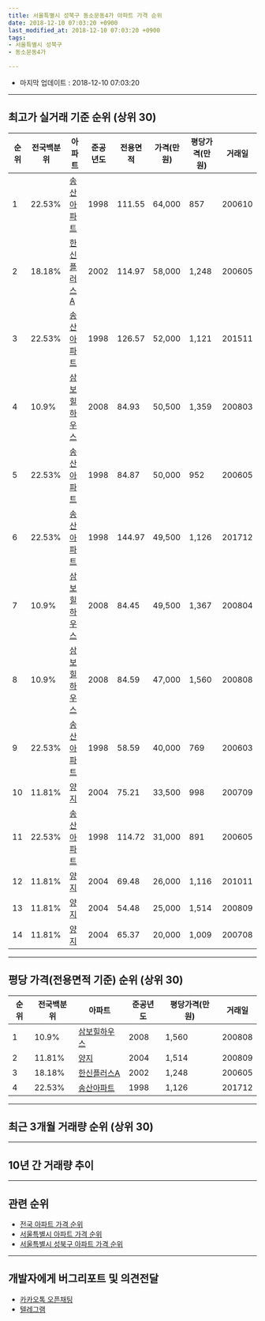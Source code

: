 ```yaml
---
title: 서울특별시 성북구 동소문동4가 아파트 가격 순위
date: 2018-12-10 07:03:20 +0900
last_modified_at: 2018-12-10 07:03:20 +0900
tags:
- 서울특별시 성북구
- 동소문동4가

---
```


* 마지막 업데이트 : 2018-12-10 07:03:20

---

## 최고가 실거래 기준 순위 (상위 30)


|순위|전국백분위|아파트|준공년도|전용면적|가격(만원)|평당가격(만원)|거래일|
|---|---|---|---|---|---|---|---|
|1|22.53%|[송산아파트](https://search.naver.com/search.naver?query=%EC%84%9C%EC%9A%B8%ED%8A%B9%EB%B3%84%EC%8B%9C+%EC%84%B1%EB%B6%81%EA%B5%AC+%EB%8F%99%EC%86%8C%EB%AC%B8%EB%8F%994%EA%B0%80+%EC%86%A1%EC%82%B0%EC%95%84%ED%8C%8C%ED%8A%B8)|1998|111.55|64,000|857|200610|
|2|18.18%|[한신플러스A](https://search.naver.com/search.naver?query=%EC%84%9C%EC%9A%B8%ED%8A%B9%EB%B3%84%EC%8B%9C+%EC%84%B1%EB%B6%81%EA%B5%AC+%EB%8F%99%EC%86%8C%EB%AC%B8%EB%8F%994%EA%B0%80+%ED%95%9C%EC%8B%A0%ED%94%8C%EB%9F%AC%EC%8A%A4A)|2002|114.97|58,000|1,248|200605|
|3|22.53%|[송산아파트](https://search.naver.com/search.naver?query=%EC%84%9C%EC%9A%B8%ED%8A%B9%EB%B3%84%EC%8B%9C+%EC%84%B1%EB%B6%81%EA%B5%AC+%EB%8F%99%EC%86%8C%EB%AC%B8%EB%8F%994%EA%B0%80+%EC%86%A1%EC%82%B0%EC%95%84%ED%8C%8C%ED%8A%B8)|1998|126.57|52,000|1,121|201511|
|4|10.9%|[삼보힐하우스](https://search.naver.com/search.naver?query=%EC%84%9C%EC%9A%B8%ED%8A%B9%EB%B3%84%EC%8B%9C+%EC%84%B1%EB%B6%81%EA%B5%AC+%EB%8F%99%EC%86%8C%EB%AC%B8%EB%8F%994%EA%B0%80+%EC%82%BC%EB%B3%B4%ED%9E%90%ED%95%98%EC%9A%B0%EC%8A%A4)|2008|84.93|50,500|1,359|200803|
|5|22.53%|[송산아파트](https://search.naver.com/search.naver?query=%EC%84%9C%EC%9A%B8%ED%8A%B9%EB%B3%84%EC%8B%9C+%EC%84%B1%EB%B6%81%EA%B5%AC+%EB%8F%99%EC%86%8C%EB%AC%B8%EB%8F%994%EA%B0%80+%EC%86%A1%EC%82%B0%EC%95%84%ED%8C%8C%ED%8A%B8)|1998|84.87|50,000|952|200605|
|6|22.53%|[송산아파트](https://search.naver.com/search.naver?query=%EC%84%9C%EC%9A%B8%ED%8A%B9%EB%B3%84%EC%8B%9C+%EC%84%B1%EB%B6%81%EA%B5%AC+%EB%8F%99%EC%86%8C%EB%AC%B8%EB%8F%994%EA%B0%80+%EC%86%A1%EC%82%B0%EC%95%84%ED%8C%8C%ED%8A%B8)|1998|144.97|49,500|1,126|201712|
|7|10.9%|[삼보힐하우스](https://search.naver.com/search.naver?query=%EC%84%9C%EC%9A%B8%ED%8A%B9%EB%B3%84%EC%8B%9C+%EC%84%B1%EB%B6%81%EA%B5%AC+%EB%8F%99%EC%86%8C%EB%AC%B8%EB%8F%994%EA%B0%80+%EC%82%BC%EB%B3%B4%ED%9E%90%ED%95%98%EC%9A%B0%EC%8A%A4)|2008|84.45|49,500|1,367|200804|
|8|10.9%|[삼보힐하우스](https://search.naver.com/search.naver?query=%EC%84%9C%EC%9A%B8%ED%8A%B9%EB%B3%84%EC%8B%9C+%EC%84%B1%EB%B6%81%EA%B5%AC+%EB%8F%99%EC%86%8C%EB%AC%B8%EB%8F%994%EA%B0%80+%EC%82%BC%EB%B3%B4%ED%9E%90%ED%95%98%EC%9A%B0%EC%8A%A4)|2008|84.59|47,000|1,560|200808|
|9|22.53%|[송산아파트](https://search.naver.com/search.naver?query=%EC%84%9C%EC%9A%B8%ED%8A%B9%EB%B3%84%EC%8B%9C+%EC%84%B1%EB%B6%81%EA%B5%AC+%EB%8F%99%EC%86%8C%EB%AC%B8%EB%8F%994%EA%B0%80+%EC%86%A1%EC%82%B0%EC%95%84%ED%8C%8C%ED%8A%B8)|1998|58.59|40,000|769|200603|
|10|11.81%|[양지](https://search.naver.com/search.naver?query=%EC%84%9C%EC%9A%B8%ED%8A%B9%EB%B3%84%EC%8B%9C+%EC%84%B1%EB%B6%81%EA%B5%AC+%EB%8F%99%EC%86%8C%EB%AC%B8%EB%8F%994%EA%B0%80+%EC%96%91%EC%A7%80)|2004|75.21|33,500|998|200709|
|11|22.53%|[송산아파트](https://search.naver.com/search.naver?query=%EC%84%9C%EC%9A%B8%ED%8A%B9%EB%B3%84%EC%8B%9C+%EC%84%B1%EB%B6%81%EA%B5%AC+%EB%8F%99%EC%86%8C%EB%AC%B8%EB%8F%994%EA%B0%80+%EC%86%A1%EC%82%B0%EC%95%84%ED%8C%8C%ED%8A%B8)|1998|114.72|31,000|891|200605|
|12|11.81%|[양지](https://search.naver.com/search.naver?query=%EC%84%9C%EC%9A%B8%ED%8A%B9%EB%B3%84%EC%8B%9C+%EC%84%B1%EB%B6%81%EA%B5%AC+%EB%8F%99%EC%86%8C%EB%AC%B8%EB%8F%994%EA%B0%80+%EC%96%91%EC%A7%80)|2004|69.48|26,000|1,116|201011|
|13|11.81%|[양지](https://search.naver.com/search.naver?query=%EC%84%9C%EC%9A%B8%ED%8A%B9%EB%B3%84%EC%8B%9C+%EC%84%B1%EB%B6%81%EA%B5%AC+%EB%8F%99%EC%86%8C%EB%AC%B8%EB%8F%994%EA%B0%80+%EC%96%91%EC%A7%80)|2004|54.48|25,000|1,514|200809|
|14|11.81%|[양지](https://search.naver.com/search.naver?query=%EC%84%9C%EC%9A%B8%ED%8A%B9%EB%B3%84%EC%8B%9C+%EC%84%B1%EB%B6%81%EA%B5%AC+%EB%8F%99%EC%86%8C%EB%AC%B8%EB%8F%994%EA%B0%80+%EC%96%91%EC%A7%80)|2004|65.37|20,000|1,009|200708|


---

## 평당 가격(전용면적 기준) 순위 (상위 30)


|순위|전국백분위|아파트|준공년도|평당가격(만원)|거래일|
|---|---|---|---|---|---|
|1|10.9%|[삼보힐하우스](https://search.naver.com/search.naver?query=%EC%84%9C%EC%9A%B8%ED%8A%B9%EB%B3%84%EC%8B%9C+%EC%84%B1%EB%B6%81%EA%B5%AC+%EB%8F%99%EC%86%8C%EB%AC%B8%EB%8F%994%EA%B0%80+%EC%82%BC%EB%B3%B4%ED%9E%90%ED%95%98%EC%9A%B0%EC%8A%A4)|2008|1,560|200808|
|2|11.81%|[양지](https://search.naver.com/search.naver?query=%EC%84%9C%EC%9A%B8%ED%8A%B9%EB%B3%84%EC%8B%9C+%EC%84%B1%EB%B6%81%EA%B5%AC+%EB%8F%99%EC%86%8C%EB%AC%B8%EB%8F%994%EA%B0%80+%EC%96%91%EC%A7%80)|2004|1,514|200809|
|3|18.18%|[한신플러스A](https://search.naver.com/search.naver?query=%EC%84%9C%EC%9A%B8%ED%8A%B9%EB%B3%84%EC%8B%9C+%EC%84%B1%EB%B6%81%EA%B5%AC+%EB%8F%99%EC%86%8C%EB%AC%B8%EB%8F%994%EA%B0%80+%ED%95%9C%EC%8B%A0%ED%94%8C%EB%9F%AC%EC%8A%A4A)|2002|1,248|200605|
|4|22.53%|[송산아파트](https://search.naver.com/search.naver?query=%EC%84%9C%EC%9A%B8%ED%8A%B9%EB%B3%84%EC%8B%9C+%EC%84%B1%EB%B6%81%EA%B5%AC+%EB%8F%99%EC%86%8C%EB%AC%B8%EB%8F%994%EA%B0%80+%EC%86%A1%EC%82%B0%EC%95%84%ED%8C%8C%ED%8A%B8)|1998|1,126|201712|


---

## 최근 3개월 거래량 순위 (상위 30)


<div style="width:100%;">
    <canvas id="deal_count_ranking" height="250"></canvas>
</div>


<script>
new Chart(document.getElementById("deal_count_ranking"), {
    type: 'horizontalBar',
    data: {
        labels: ['송산아파트'],
        datasets: [{
            label: '실거래 수',
            data: [3],
            borderColor: "rgba(255, 0, 128, 1)",
            backgroundColor: "rgba(255, 0, 128, 0.5)",
            fill: false,
        }]
    },
    options: {
        responsive: true,
        title: {
            display: true,
            text: '최근 3개월 거래량 순위'
        },
        tooltips: {
            mode: 'index',
            intersect: false,
            callbacks: {
                title: function(tooltipItems, data) {
                    return "실거래 수:";
                },
                label: function(tooltipItem, data) {
                    return data.labels[tooltipItem.index] + ": " + tooltipItem.xLabel;
                }
            }
        },
        hover: {
            mode: 'nearest',
            intersect: true
        },
        scales: {
            xAxes: [{
                display: true,
                scaleLabel: {
                    display: true,
                    labelString: '실거래 수'
                },
                ticks: {
                    suggestedMin: 0,
                }
            }],
            yAxes: [{
                display: true,
                ticks: {
                    autoSkip: false,
                    callback: function(value, index, values) {
                        if (value.length > 15)
                            return value.substr(0, 13) + "...";
                        else
                            return value;
                    }
                },
                scaleLabel: {
                    display: false,
                }
            }]
        }
    }
});

</script>


---

## 10년 간 거래량 추이


<div style="width:100%;">
    <canvas id="deal_progress" height="250"></canvas>
</div>

<script>
new Chart(document.getElementById("deal_progress"), {
    type: 'line',
    data: {
        labels: ['200812','200901','200902','200903','200904','200905','200906','200907','200908','200909','200910','200911','200912','201001','201002','201003','201004','201005','201006','201007','201008','201009','201010','201011','201012','201101','201102','201103','201104','201105','201106','201107','201108','201109','201110','201111','201112','201201','201202','201203','201204','201205','201206','201207','201208','201209','201210','201211','201212','201301','201302','201303','201304','201305','201306','201307','201308','201309','201310','201311','201312','201401','201402','201403','201404','201405','201406','201407','201408','201409','201410','201411','201412','201501','201502','201503','201504','201505','201506','201507','201508','201509','201510','201511','201512','201601','201602','201603','201604','201605','201606','201607','201608','201609','201610','201611','201612','201701','201702','201703','201704','201705','201706','201707','201708','201709','201710','201711','201712','201801','201802','201803','201804','201805','201806','201807','201808','201809','201810','201811','201812'],
        datasets: [{
            label: '실거래 수',
            pointRadius: 1,
            data: [0, 1, 1, 3, 0, 0, 1, 2, 1, 2, 0, 1, 0, 2, 1, 0, 1, 2, 2, 2, 1, 3, 2, 6, 1, 3, 3, 2, 2, 2, 2, 0, 3, 2, 2, 0, 3, 3, 0, 2, 1, 0, 0, 1, 0, 2, 2, 3, 0, 0, 0, 1, 3, 0, 0, 1, 2, 2, 3, 0, 1, 2, 3, 1, 2, 3, 1, 1, 0, 2, 2, 2, 2, 0, 2, 3, 4, 5, 1, 1, 2, 1, 4, 2, 1, 1, 1, 1, 4, 2, 6, 1, 4, 4, 4, 1, 1, 1, 1, 3, 0, 0, 1, 5, 0, 1, 1, 0, 1, 1, 2, 4, 2, 3, 2, 1, 1, 2, 3, 0, 0],
            borderColor: "rgba(255, 201, 14, 1)",
            backgroundColor: "rgba(255, 201, 14, 0.5)",
            fill: true,
        }]
    },
    options: {
        responsive: true,
        title: {
            display: true,
            text: '10년간 거래량 추이'
        },
        tooltips: {
            mode: 'index',
            intersect: false,
        },
        hover: {
            mode: 'nearest',
            intersect: true
        },
        scales: {
            xAxes: [{
                display: true,
                scaleLabel: {
                    display: true,
                    labelString: '년/월'
                }
            }],
            yAxes: [{
                display: true,
                ticks: {
                    suggestedMin: 0,
                },
                scaleLabel: {
                    display: true,
                    labelString: '실거래 수'
                }
            }]
        }
    }
});

</script>


---

## 관련 순위

- [전국 아파트 가격 순위](https://inasie.github.io/apt-ranking/전국)
- [서울특별시 아파트 가격 순위](https://inasie.github.io/apt-ranking/서울특별시)
- [서울특별시 성북구 아파트 가격 순위](https://inasie.github.io/apt-ranking/서울특별시-성북구)


---

## 개발자에게 버그리포트 및 의견전달

- [카카오톡 오픈채팅](https://open.kakao.com/o/gLJUAP4)
- [텔레그램](https://t.me/inasie)

